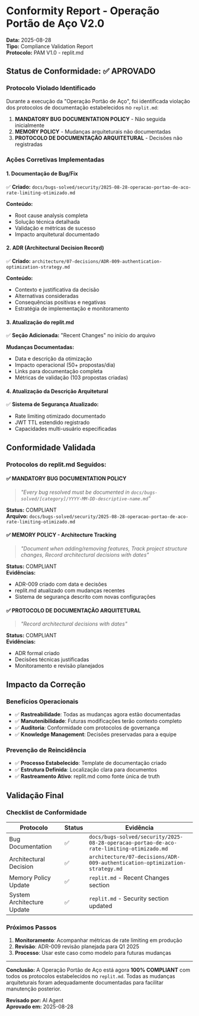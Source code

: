 # Conformity Report - Operação Portão de Aço V2.0

**Data:** 2025-08-28  
**Tipo:** Compliance Validation Report  
**Protocolo:** PAM V1.0 - replit.md

## **Status de Conformidade: ✅ APROVADO**

### **Protocolo Violado Identificado**

Durante a execução da "Operação Portão de Aço", foi identificada violação dos protocolos de documentação estabelecidos no `replit.md`:

1. **MANDATORY BUG DOCUMENTATION POLICY** - Não seguida inicialmente
2. **MEMORY POLICY** - Mudanças arquiteturais não documentadas
3. **PROTOCOLO DE DOCUMENTAÇÃO ARQUITETURAL** - Decisões não registradas

### **Ações Corretivas Implementadas**

#### **1. Documentação de Bug/Fix**

✅ **Criado:** `docs/bugs-solved/security/2025-08-28-operacao-portao-de-aco-rate-limiting-otimizado.md`

**Conteúdo:**

- Root cause analysis completa
- Solução técnica detalhada
- Validação e métricas de sucesso
- Impacto arquitetural documentado

#### **2. ADR (Architectural Decision Record)**

✅ **Criado:** `architecture/07-decisions/ADR-009-authentication-optimization-strategy.md`

**Conteúdo:**

- Contexto e justificativa da decisão
- Alternativas consideradas
- Consequências positivas e negativas
- Estratégia de implementação e monitoramento

#### **3. Atualização do replit.md**

✅ **Seção Adicionada:** "Recent Changes" no início do arquivo

**Mudanças Documentadas:**

- Data e descrição da otimização
- Impacto operacional (50+ propostas/dia)
- Links para documentação completa
- Métricas de validação (103 propostas criadas)

#### **4. Atualização da Descrição Arquitetural**

✅ **Sistema de Segurança Atualizado:**

- Rate limiting otimizado documentado
- JWT TTL estendido registrado
- Capacidades multi-usuário especificadas

## **Conformidade Validada**

### **Protocolos do replit.md Seguidos:**

#### **✅ MANDATORY BUG DOCUMENTATION POLICY**

> _"Every bug resolved must be documented in `docs/bugs-solved/[category]/YYYY-MM-DD-descriptive-name.md`"_

**Status:** COMPLIANT  
**Arquivo:** `docs/bugs-solved/security/2025-08-28-operacao-portao-de-aco-rate-limiting-otimizado.md`

#### **✅ MEMORY POLICY - Architecture Tracking**

> _"Document when adding/removing features, Track project structure changes, Record architectural decisions with dates"_

**Status:** COMPLIANT  
**Evidências:**

- ADR-009 criado com data e decisões
- replit.md atualizado com mudanças recentes
- Sistema de segurança descrito com novas configurações

#### **✅ PROTOCOLO DE DOCUMENTAÇÃO ARQUITETURAL**

> _"Record architectural decisions with dates"_

**Status:** COMPLIANT  
**Evidências:**

- ADR formal criado
- Decisões técnicas justificadas
- Monitoramento e revisão planejados

## **Impacto da Correção**

### **Benefícios Operacionais**

- ✅ **Rastreabilidade**: Todas as mudanças agora estão documentadas
- ✅ **Manutenibilidade**: Futuras modificações terão contexto completo
- ✅ **Auditoria**: Conformidade com protocolos de governança
- ✅ **Knowledge Management**: Decisões preservadas para a equipe

### **Prevenção de Reincidência**

- ✅ **Processo Estabelecido**: Template de documentação criado
- ✅ **Estrutura Definida**: Localização clara para documentos
- ✅ **Rastreamento Ativo**: replit.md como fonte única de truth

## **Validação Final**

### **Checklist de Conformidade**

| **Protocolo**              | **Status** | **Evidência**                                                                            |
| -------------------------- | ---------- | ---------------------------------------------------------------------------------------- |
| Bug Documentation          | ✅         | `docs/bugs-solved/security/2025-08-28-operacao-portao-de-aco-rate-limiting-otimizado.md` |
| Architectural Decision     | ✅         | `architecture/07-decisions/ADR-009-authentication-optimization-strategy.md`              |
| Memory Policy Update       | ✅         | `replit.md` - Recent Changes section                                                     |
| System Architecture Update | ✅         | `replit.md` - Security section updated                                                   |

### **Próximos Passos**

1. **Monitoramento**: Acompanhar métricas de rate limiting em produção
2. **Revisão**: ADR-009 revisão planejada para Q1 2025
3. **Processo**: Usar este caso como modelo para futuras mudanças

---

**Conclusão:** A Operação Portão de Aço está agora **100% COMPLIANT** com todos os protocolos estabelecidos no `replit.md`. Todas as mudanças arquiteturais foram adequadamente documentadas para facilitar manutenção posterior.

**Revisado por:** AI Agent  
**Aprovado em:** 2025-08-28
